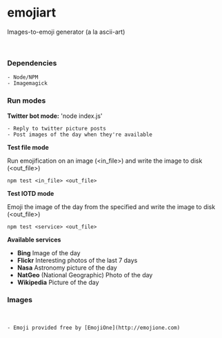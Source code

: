 emojiart
========
Images-to-emoji generator (a la ascii-art)

 
### Dependencies

~~~~~~~~~~~~~~~~~~~~~~~~~~~~~~~~~~~~~~~~~~~~~~~~~~~~~~~~~~~~~~~~~~~~~~~~~~~~~~~~
- Node/NPM
- Imagemagick
~~~~~~~~~~~~~~~~~~~~~~~~~~~~~~~~~~~~~~~~~~~~~~~~~~~~~~~~~~~~~~~~~~~~~~~~~~~~~~~~


### Run modes

**Twitter bot mode:** 'node index.js'

~~~~~~~~~~~~~~~~~~~~~~~~~~~~~~~~~~~~~~~~~~~~~~~~~~~~~~~~~~~~~~~~~~~~~~~~~~~~~~~~
- Reply to twitter picture posts
- Post images of the day when they're available
~~~~~~~~~~~~~~~~~~~~~~~~~~~~~~~~~~~~~~~~~~~~~~~~~~~~~~~~~~~~~~~~~~~~~~~~~~~~~~~~


**Test file mode** 

Run emojification on an image (<in_file>) and write the image to disk (<out_file>)
````
npm test <in_file> <out_file>
````

**Test IOTD mode** 

Emoji the image of the day from the specified <service> and write the image to disk (<out_file>)
````
npm test <service> <out_file>
````

**Available services**

-   **Bing** Image of the day
-   **Flickr** Interesting photos of the last 7 days
-   **Nasa** Astronomy picture of the day
-   **NatGeo** (National Geographic) Photo of the day
-   **Wikipedia** Picture of the day


### Images
 
~~~~~~~~~~~~~~~~~~~~~~~~~~~~~~~~~~~~~~~~~~~~~~~~~~~~~~~~~~~~~~~~~~~~~~~~~~~~~~~~
- Emoji provided free by [EmojiOne](http://emojione.com)
~~~~~~~~~~~~~~~~~~~~~~~~~~~~~~~~~~~~~~~~~~~~~~~~~~~~~~~~~~~~~~~~~~~~~~~~~~~~~~~~
